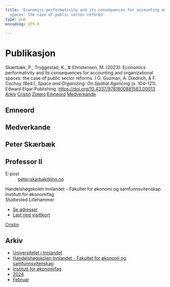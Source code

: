 ```yaml
---
title: 'Economics performativity and its consequences for accounting and organizational
  spaces: the case of public sector reforms'
type: pub
encoding: UTF-8

---
```

<h1>Publikasjon</h1>
<article id="csl-bib-container-NZ6YGXXJ" class="csl-bib-container">
  <div class="csl-bib-body"> <div class="csl-entry">Skærbæk, P., Tryggestad, K., &#38; Christensen, M. (2023). Economics performativity and its consequences for accounting and organizational spaces: the case of public sector reforms. I G. Guzman, A. Diedrich, &#38; F. Cochoy (Red.), <i>Space and Organizing: On Spatial Agencing</i> (s. 104–121). Edward Elgar Publishing. <a href="https://doi.org/10.4337/9781800881563.00013">https://doi.org/10.4337/9781800881563.00013</a></div> </div>
  <div class="csl-bib-buttons">
    <a href="#taxonomy-article-NZ6YGXXJ" alt="archive" class="csl-bib-button">Arkiv</a>
    <a href="https://app.cristin.no/results/show.jsf?id=2250408" alt="Cristin" class="csl-bib-button">Cristin</a>
    <a href="http://zotero.org/groups/5881554/items/NZ6YGXXJ" alt="Zotero" class="csl-bib-button">Zotero</a>
    <a href="#keywords-article-NZ6YGXXJ" alt="keywords" class="csl-bib-button">Emneord</a>
    <a href="#contributors-article-NZ6YGXXJ" alt="contributors" class="csl-bib-button">Medverkande</a>
  </div>
  <div id="csl-bib-meta-container-NZ6YGXXJ"></div>
</article>
<div id="csl-bib-meta-NZ6YGXXJ" class="csl-bib-meta">
  <article id="keywords-article-NZ6YGXXJ" class="keywords-article">
    <h1>Emneord</h1>
    
  </article>
  <article id="contributors-article-NZ6YGXXJ" class="contributors-article">
    <h1>Medverkande</h1>
    <div class="personas"> <div class="vrtx-hinn-person-card"> <div class="photo"> <i class="lar la-user-circle missing-person"></i> </div> <div class="info"> <hgroup><h1>Peter Skærbæk</h1> <h2>Professor II</h2> </hgroup><dl> <dt>E-post</dt> <dd> <a href="mailto:peter.skarbak@inn.no">peter.skarbak@inn.no</a> </dd> </dl> <p> Handelshøgskolen Innlandet – Fakultet for økonomi og samfunnsvitenskap<br> Institutt for økonomifag<br> Studiested Lillehammer </p> <ul class="vrtx-hinn-links"> <li><a href="https://www.inn.no/finn-en-ansatt/peter-skarbak.html#vrtx-hinn-addresses">Se adresser</a></li> <li><a href="https://www.inn.no/finn-en-ansatt/peter-skarbak.html?vrtx=vcf">Last ned visittkort</a></li> </ul> </div> </div> <a href="https://app.cristin.no/persons/show.jsf?id=497765" alt="Cristin URL" class="personas-cristin">Cristin</a> </div>
  </article>
  <article id="taxonomy-article-NZ6YGXXJ" class="taxonomy-article">
    <h1>Arkiv</h1>
    <ul>
      <li><a href="{{< params subfolder >}}nn/archive/?key=3DCRN523">Universitetet i Innlandet</a></li>
      <li><a href="{{< params subfolder >}}nn/archive/?key=DU8Q9LN9">Handelshøgskolen Innlandet - Fakultet for økonomi og samfunnsvitenskap</a></li>
      <li><a href="{{< params subfolder >}}nn/archive/?key=3IQA89I8">Institutt for økonomifag</a></li>
      <li><a href="{{< params subfolder >}}nn/archive/?key=ZM8AGK3A">2024</a></li>
      <li><a href="{{< params subfolder >}}nn/archive/?key=YICE3WR9">Februar</a></li>
    </ul>
  </article>
</div>
